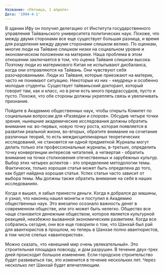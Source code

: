 ```yaml
---
Название: «Пятница, 1 апреля»
Дата: '1994-4-1'
---
```


В здании Ифу он получил делегацию от Института государственного управления Тайваньского университета политических наук. Похоже, что между двумя сторонами все еще существует большая разница, и время для разделения между двумя сторонами слишком велико. По оценкам, многие люди на Тайване слишком низки на социальном уровне и экономическом положении на материке. Наша проблема в этом отношении заключается в том, что оценка Тайваня слишком высока. Поэтому люди из материкового Китая не испытывают дисбаланса, когда они отправляются на Тайвань. Они чувствуют себя разочарованными. Люди из Тайваня, которые приезжают на материк, часто не понимают ситуацию. Некоторые из них - «мудрец» и особенно молодые студенты. Существует тайваньский докторант, который говорит там, как и класс, но в речи есть много предрассудков, пусто и пусто. Похоже, что обе стороны должны укреплять связь и увеличивать признание.

Пойдите в Академию общественных наук, чтобы открыть Комитет по социальным вопросам для «Разведки и споров». Обсудив четыре точки зрения, нынешние академические исследования должны обратить внимание на: во-первых, новую точку роста, которая появляется в развитии реальной жизни, во-вторых, обратите внимание на сочетание различных теорий, то есть междисциплинарных теоретических исследований, не становятся ни одной предметной Журналы могут делать только эти профессиональные журналы, в-третьих, определить точку конвергенции интересов читателей, а четвертая - обратить внимание на точки столкновения отечественных и зарубежных культур. Выбор этих четырех аспектов - это определение методологии темы. Фактически, только хорошая статья может быть определена до того, как будет найдена хорошая статья. Успех статьи часто зависит от выбора темы. Мы должны также обратить внимание на себя в наших исследованиях.

Когда я вышел, я забыл принести деньги. Когда я добрался до машины, я узнал, что наконец нашел монеты и поступил в Академию общественных наук. Это внезапно осознало важность денег в современном обществе, или это может быть нелегко. Общество все чаще становится денежным обществом, которое является культурной реакцией, неизбежно вызванной экономическим развитием. Когда все собрались сегодня, они все еще говорили о том, что Шанхай был рай для авантюристов в прошлом, но теперь в Шанхае полно авантюристов, в том числе слепых «авантюристов».

Можно сказать, что «внешний мир очень увлекательный». Это строительная площадка повсюду, и дом разрушен. В течение двух-трех дней происходит большое изменение. Если городское строительство будет развиваться так, это изменится в течение нескольких лет. Через несколько лет Шанхай будет впечатляющим.

